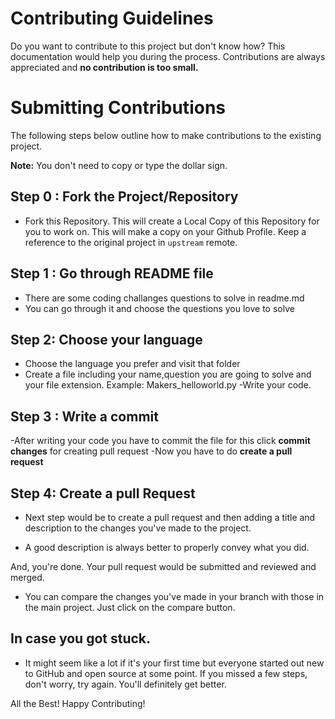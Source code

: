 # Contributing Guidelines

Do you want to contribute to this project but don't know how? 
This documentation would help you during the process.
Contributions are always appreciated and **no contribution is too small.**

# Submitting Contributions

The following steps below outline how to make contributions to the existing project.

**Note:** You don't need to copy or type the dollar sign. 

## Step 0 : Fork the Project/Repository

- Fork this Repository. This will create a Local Copy of this Repository for you to work on.  This will make a copy on your Github Profile. Keep a reference to the original project in `upstream` remote.

## Step 1 : Go through README file

- There are some coding challanges questions to solve in readme.md
- You can go through it and choose the questions you love to solve

## Step 2: Choose your language

- Choose the language you prefer and visit that folder
- Create a file including your name,question you are going to solve and your file extension.
Example: Makers_helloworld.py
-Write your code.

## Step 3 : Write a commit
-After writing your code you have to commit the file for this click **commit changes** for creating pull request
-Now you have to do **create a pull request** 

## Step 4: Create a pull Request

- Next step would be to create a pull request and then adding a title and description to the changes you've made to the project.

- A good description is always better to properly convey what you did.

And, you're done. Your pull request would be submitted and reviewed and merged.

- You can compare the changes you've made in your branch with those in the main project. Just click on the compare button.

## In case you got stuck.
- It might seem like a lot if it's your first time but everyone started out new to GitHub and open source at some point. If you missed a few steps, don't worry, try again. You'll definitely get better.


All the Best! 
Happy Contributing!
